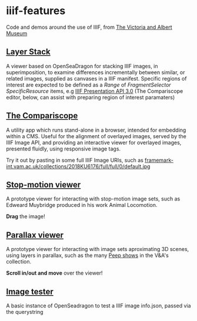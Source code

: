 # iiif-features
Code and demos around the use of IIIF, 
from [The Victoria and Albert Museum](vam.ac.uk)


## [Layer Stack](https://vanda.github.io/iiif-features/iiifLayerStack.html)
A viewer based on OpenSeaDragon for stacking IIIF images, in superimposition, to examine differences incrementally between similar, or related images, supplied as canvases in a IIIF manifest.
Specific regions of interest are expected to be defined as a _Range_ of _FragmentSelector_ _SpecificResource_ items, e.g [IIIF Presentation API 3.0](https://iiif.io/api/presentation/3.0/#b-example-manifest-response)
(The Compariscope editor, below, can assist with preparing region of interest paramaters)


## [The Compariscope](https://vanda.github.io/iiif-features/compariscope.html)
A utility app which runs stand-alone in a browser, intended for embedding within a CMS. 
Useful for the alignment of overlayed images, served by the IIIF Image API, and providing an interactive viewer for overlayed images, presented fluidly, using responsive image tags.

Try it out by pasting in some full IIIF Image URIs, such as [framemark-int.vam.ac.uk/collections/2018KU6176/full/full/0/default.jpg](https://framemark-int.vam.ac.uk/collections/2018KU6176/full/full/0/default.jpg)


## [Stop-motion viewer](https://vanda.github.io/iiif-features/frameAnimator.html)
A prototype viewer for interacting with stop-motion image sets, such as Edweard Muybridge produced in his work Animal Locomotion.

**Drag** the image!


## [Parallax viewer](https://vanda.github.io/iiif-features/parallaxViewer.html)
A prototype viewer for interacting with image sets aproximating 3D scenes, using layers in parallax, such as the many [Peep shows](https://collections.vam.ac.uk/item/O1141038/an-artists-studio-print-engelbrecht-martin) in the V&A's collection.

**Scroll in/out and move** over the viewer!


## [Image tester](https://vanda.github.io/iiif-features/openSeadragon.html)
A basic instance of OpenSeadragon to test a IIIF image info.json, passed via the querystring

